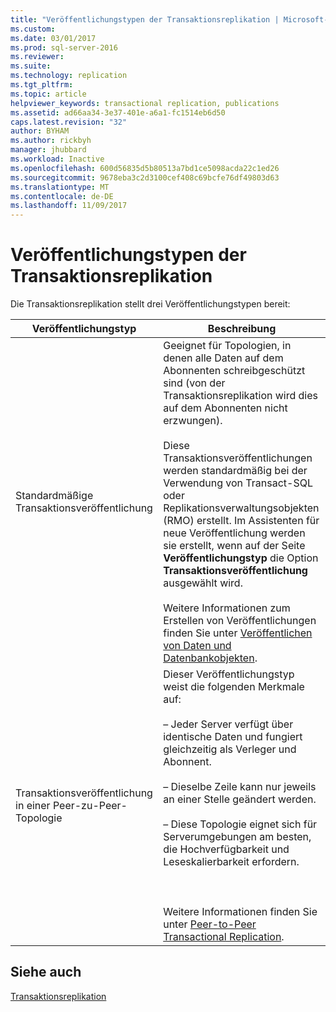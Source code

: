 ```yaml
---
title: "Veröffentlichungstypen der Transaktionsreplikation | Microsoft-Dokumentation"
ms.custom: 
ms.date: 03/01/2017
ms.prod: sql-server-2016
ms.reviewer: 
ms.suite: 
ms.technology: replication
ms.tgt_pltfrm: 
ms.topic: article
helpviewer_keywords: transactional replication, publications
ms.assetid: ad66aa34-3e37-401e-a6a1-fc1514eb6d50
caps.latest.revision: "32"
author: BYHAM
ms.author: rickbyh
manager: jhubbard
ms.workload: Inactive
ms.openlocfilehash: 600d56835d5b80513a7bd1ce5098acda22c1ed26
ms.sourcegitcommit: 9678eba3c2d3100cef408c69bcfe76df49803d63
ms.translationtype: MT
ms.contentlocale: de-DE
ms.lasthandoff: 11/09/2017
---
```

# <a name="publication-types-for-transactional-replication"></a>Veröffentlichungstypen der Transaktionsreplikation
  Die Transaktionsreplikation stellt drei Veröffentlichungstypen bereit:  
  
|Veröffentlichungstyp|Beschreibung|  
|----------------------|-----------------|  
|Standardmäßige Transaktionsveröffentlichung|Geeignet für Topologien, in denen alle Daten auf dem Abonnenten schreibgeschützt sind (von der Transaktionsreplikation wird dies auf dem Abonnenten nicht erzwungen).<br /><br /> Diese Transaktionsveröffentlichungen werden standardmäßig bei der Verwendung von Transact-SQL oder Replikationsverwaltungsobjekten (RMO) erstellt. Im Assistenten für neue Veröffentlichung werden sie erstellt, wenn auf der Seite **Veröffentlichungstyp** die Option **Transaktionsveröffentlichung** ausgewählt wird.<br /><br /> Weitere Informationen zum Erstellen von Veröffentlichungen finden Sie unter [Veröffentlichen von Daten und Datenbankobjekten](../../../relational-databases/replication/publish/publish-data-and-database-objects.md).|  
|Transaktionsveröffentlichung in einer Peer-zu-Peer-Topologie|Dieser Veröffentlichungstyp weist die folgenden Merkmale auf:<br /><br /> – Jeder Server verfügt über identische Daten und fungiert gleichzeitig als Verleger und Abonnent.<br /><br /> – Dieselbe Zeile kann nur jeweils an einer Stelle geändert werden.<br /><br /> – Diese Topologie eignet sich für Serverumgebungen am besten, die Hochverfügbarkeit und Leseskalierbarkeit erfordern.<br /><br /> <br /><br /> Weitere Informationen finden Sie unter [Peer-to-Peer Transactional Replication](../../../relational-databases/replication/transactional/peer-to-peer-transactional-replication.md).|  
  
## <a name="see-also"></a>Siehe auch  
 [Transaktionsreplikation](../../../relational-databases/replication/transactional/transactional-replication.md)  
  
  

